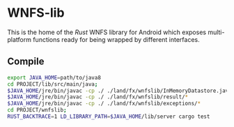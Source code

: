 # WNFS-lib

This is the home of the _Rust_ WNFS library for Android which exposes multi-platform functions ready for being wrapped by different interfaces.

## Compile

```bash
export JAVA_HOME=path/to/java8
cd PROJECT/lib/src/main/java;
$JAVA_HOME/jre/bin/javac -cp ./ ./land/fx/wnfslib/InMemoryDatastore.java
$JAVA_HOME/jre/bin/javac -cp ./ ./land/fx/wnfslib/result/*
$JAVA_HOME/jre/bin/javac -cp ./ ./land/fx/wnfslib/exceptions/*
cd PROJECT/wnfslib;
RUST_BACKTRACE=1 LD_LIBRARY_PATH=$JAVA_HOME/lib/server cargo test
```
